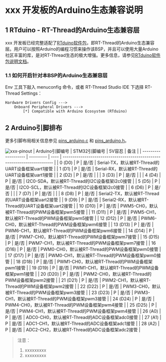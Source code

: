 # xxx 开发板的Arduino生态兼容说明

## 1 RTduino - RT-Thread的Arduino生态兼容层

xxx 开发板已经完整适配了[RTduino软件包](https://github.com/RTduino/RTduino)，即RT-Thread的Arduino生态兼容层。用户可以按照Arduino的编程习惯来操作该BSP，并且可以使用大量Arduino社区丰富的库，是对RT-Thread生态的极大增强。更多信息，请参见[RTduino软件包说明文档](https://github.com/RTduino/RTduino)。

### 1.1 如何开启针对本BSP的Arduino生态兼容层

Env 工具下敲入 menuconfig 命令，或者 RT-Thread Studio IDE 下选择 RT-Thread Settings：

```Kconfig
Hardware Drivers Config --->
    Onboard Peripheral Drivers --->
        [*] Compatible with Arduino Ecosystem (RTduino)
```

## 2 Arduino引脚排布

更多引脚布局相关信息参见 [pins_arduino.c](pins_arduino.c) 和 [pins_arduino.h](pins_arduino.h)。

![xxx-pinout](xxx-pinout.jpg)
| Arduino引脚编号  | STM32引脚编号 | 5V容忍 | 备注  |
| ------------------- | --------- | ---- | ------------------------------------------------------------------------- |
| 0 (D0) | P | 是/否 | Serial-TX，默认被RT-Thread的UART设备框架uart1接管 |
| 1 (D1) | P | 是/否 | Serial-RX，默认被RT-Thread的UART设备框架uart1接管 |
| 2 (D2) | P | 是/否 |  |
| 3 (D3) | P | 是/否 |  |
| 4 (D4) | P | 是/否 | I2C0-SDA，默认被RT-Thread的I2C设备框架i2c0接管 |
| 5 (D5) | P | 是/否 | I2C0-SCL，默认被RT-Thread的I2C设备框架i2c0接管 |
| 6 (D6) | P | 是/否 |  |
| 7 (D7) | P | 是/否 |  |
| 8 (D8) | P | 是/否 | Serial2-TX，默认被RT-Thread的UART设备框架uart2接管 |
| 9 (D9) | P | 是/否 | Serial2-RX，默认被RT-Thread的UART设备框架uart2接管 |
| 10 (D10) | P | 是/否 | PWM5-CH0，默认被RT-Thread的PWM设备框架pwm5接管 |
| 11 (D11) | P | 是/否 | PWM5-CH1，默认被RT-Thread的PWM设备框架pwm5接管 |
| 12 (D12) | P | 是/否 | PWM6-CH0，默认被RT-Thread的PWM设备框架pwm6接管 |
| 13 (D13) | P | 是/否 | PWM6-CH1，默认被RT-Thread的PWM设备框架pwm6接管 |
| 14 (D14) | P | 是/否 | PWM7-CH0，默认被RT-Thread的PWM设备框架pwm7接管 |
| 15 (D15) | P | 是/否 | PWM7-CH1，默认被RT-Thread的PWM设备框架pwm7接管 |
| 16 (D16) | P | 是/否 | PWM0-CH0，默认被RT-Thread的PWM设备框架pwm0接管 |
| 17 (D17) | P | 是/否 | PWM0-CH1，默认被RT-Thread的PWM设备框架pwm0接管 |
| 18 (D18) | P | 是/否 | PWM1-CH0，默认被RT-Thread的PWM设备框架pwm1接管 |
| 19 (D19) | P | 是/否 | PWM1-CH1，默认被RT-Thread的PWM设备框架pwm1接管 |
| 20 (D20) | P | 是/否 | PWM2-CH0，默认被RT-Thread的PWM设备框架pwm2接管 |
| 21 (D21) | P | 是/否 | PWM2-CH1，默认被RT-Thread的PWM设备框架pwm2接管 |
| 22 (D22) | P | 是/否 | PWM3-CH0，默认被RT-Thread的PWM设备框架pwm3接管 |
| 23 (D23) | P | 是/否 | PWM3-CH1，默认被RT-Thread的PWM设备框架pwm3接管 |
| 24 (D24) | P | 是/否 | PWM4-CH0，默认被RT-Thread的PWM设备框架pwm4接管 |
| 25 (D25) | P | 是/否 | PWM4-CH1，默认被RT-Thread的PWM设备框架pwm4接管 |
| 26 (A0) | P | 是/否 | ADC0-CH0，默认被RT-Thread的ADC设备框架adc0接管 |
| 27 (A1) | P | 是/否 | ADC1-CH1，默认被RT-Thread的ADC设备框架adc1接管 |
| 28 (A2) | P | 是/否 | ADC2-CH2，默认被RT-Thread的ADC设备框架adc2接管 |

> 注意：
>
> 1. xxxxxxxxx
> 2. xxxxxxxxx

